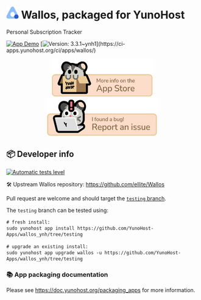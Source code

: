 <!--
N.B.: This README was automatically generated by <https://github.com/YunoHost/apps_tools/blob/main/readme_generator>
It shall NOT be edited by hand.
-->

<h1>
  <img src="https://raw.githubusercontent.com/YunoHost/apps/main/logos/wallos.png" width="32px" alt="Logo of Wallos">
  Wallos, packaged for YunoHost
</h1>

Personal Subscription Tracker

[![App Demo](https://img.shields.io/badge/App_Demo-blue?style=for-the-badge)](https://demo.wallosapp.com)
[![Version: 3.3.1~ynh1](https://img.shields.io/badge/Version-3.3.1~ynh1-rgba(0,150,0,1)?style=for-the-badge)](https://ci-apps.yunohost.org/ci/apps/wallos/)

<div align="center">
<a href="https://apps.yunohost.org/app/wallos"><img height="100px" src="https://github.com/YunoHost/yunohost-artwork/raw/refs/heads/main/badges/neopossum-badges/badge_more_info_on_the_appstore.svg"/></a>
<a href="https://github.com/YunoHost-Apps/wallos_ynh/issues"><img height="100px" src="https://github.com/YunoHost/yunohost-artwork/raw/refs/heads/main/badges/neopossum-badges/badge_report_an_issue.svg"/></a>
</div>

## 📦 Developer info

[![Automatic tests level](https://apps.yunohost.org/badge/cilevel/wallos)](https://ci-apps.yunohost.org/ci/apps/wallos/)

🛠️ Upstream Wallos repository: <https://github.com/ellite/Wallos>

Pull request are welcome and should target the [`testing` branch](https://github.com/YunoHost-Apps/wallos_ynh/tree/testing).

The `testing` branch can be tested using:
```
# fresh install:
sudo yunohost app install https://github.com/YunoHost-Apps/wallos_ynh/tree/testing

# upgrade an existing install:
sudo yunohost app upgrade wallos -u https://github.com/YunoHost-Apps/wallos_ynh/tree/testing
```

### 📚 App packaging documentation

Please see <https://doc.yunohost.org/packaging_apps> for more information.